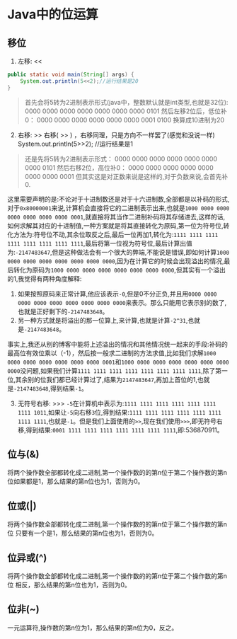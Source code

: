 # Java中的位运算

## 移位
1. 左移: <<
```java
public static void main(String[] args) {
    System.out.println(5<<2);//运行结果是20
}
```
> 首先会将5转为2进制表示形式(java中，整数默认就是int类型,也就是32位):
> 0000 0000 0000 0000 0000 0000 0000 0101           然后左移2位后，低位补0：
> 0000 0000 0000 0000 0000 0000 0001 0100           换算成10进制为20

2. 右移: >>
右移( >> ) ，右移同理，只是方向不一样罢了(感觉和没说一样)
System.out.println(5>>2);                 //运行结果是1
> 还是先将5转为2进制表示形式：
> 0000 0000 0000 0000 0000 0000 0000 0101 然后右移2位，高位补0：
> 0000 0000 0000 0000 0000 0000 0000 0001
但其实这是对正数来说是这样的,对于负数来说,会首先补0.

这里需要声明的是:不论对于十进制数还是对于十六进制数,全部都是以补码的形式,对于`0x80000001`来说,计算机会直接将它的二进制表示出来,也就是`1000 0000 0000 0000 0000 0000 0000 0001`,就直接将其当作二进制补码将其存储进去,这样的话,如何求解其对应的十进制值,一种方案就是将其直接转化为原码,第一位为符号位,转化方法为:符号位不动,其余位取反之后,最后一位再加1,转化为:`1111 1111 1111 1111 1111 1111 1111 1111`,最后将第一位视为符号位,最后计算出值为:`-2147483647`,但是这种做法会有一个很大的弊端,不能说是错误,即如何计算`1000 0000 0000 0000 0000 0000 0000 0000`,因为在计算它的时候会出现溢出的情况,最后转化为原码为`1000 0000 0000 0000 0000 0000 0000 0000`,但其实有一个溢出的1,我觉得有两种角度解释:
1. 如果按照原码来正常计算,他应该表示`-0`,但是0不分正负,并且用`0000 0000 0000 0000 0000 0000 0000 0000 0000`来表示。那么只能用它表示别的数了,也就是正好剩下的`-2147483648`。
2. 另一种方式就是将溢出的那一位算上,来计算,也就是计算`-2^31`,也就是`-2147483648`。

事实上,我还从别的博客中能将上述溢出的情况和其他情况统一起来的手段:补码的最高位有效位乘以（-1），然后按一般求二进制的方法求值,比如我们求解`1000 0000 0000 0000 0000 0000 0000 0001`和`1000 0000 0000 0000 0000 0000 0000 0000`没问题,如果我们计算`1111 1111 1111 1111 1111 1111 1111 1111`,除了第一位,其余别的位我们都已经计算过了,结果为`2147483647`,再加上首位的1,也就是`-2147483648`,得到结果`-1`。

3. 无符号右移: >>>
`-5`在计算机中表示为:`1111 1111 1111 1111 1111 1111 1111 1011`,如果让`-5`向右移`3`位,得到结果:`1111 1111 1111 1111 1111 1111 1111 1111`,也就是`-1`。但是我们上面使用的`>>`,现在我们使用`>>>`,即无符号右移,得到结果:`0001 1111 1111 1111 1111 1111 1111 1111`,即:536870911。

## 位与(&)
将两个操作数全部都转化成二进制,第一个操作数的的第n位于第二个操作数的第n位如果都是1，那么结果的第n位也为1，否则为0。

## 位或(|)
将两个操作数全部都转化成二进制,第一个操作数的的第n位于第二个操作数的第n位 只要有一个是1，那么结果的第n位也为1，否则为0。

## 位异或(^)
将两个操作数全部都转化成二进制,第一个操作数的的第n位于第二个操作数的第n位 相反，那么结果的第n位也为1，否则为0。

## 位非(~)
一元运算符,操作数的第n位为1，那么结果的第n位为0，反之。